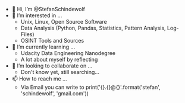 - 👋 Hi, I’m @StefanSchindewolf
- 👀 I’m interested in ...
  - Unix, Linux, Open Source Software
  - Data Analysis (Python, Pandas, Statistics, Pattern Analysis, Log-Files)
  - OSINT Tools and Sources
- 🌱 I’m currently learning ...
  - Udacity Data Engineering Nanodegree
  - A lot about myself by reflecting
- 💞️ I’m looking to collaborate on ...
  - Don't know yet, still searching...
- 📫 How to reach me ...
  - Via Email you can write to print('{}.{}@{}'.format('stefan', 'schindewolf', 'gmail.com'))

<!---
StefanSchindewolf/StefanSchindewolf is a ✨ special ✨ repository because its `README.md` (this file) appears on your GitHub profile.
You can click the Preview link to take a look at your changes.
--->
